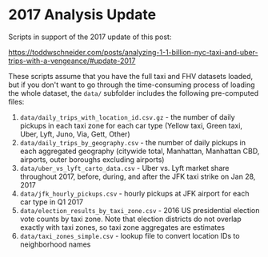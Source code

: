 # 2017 Analysis Update

Scripts in support of the 2017 update of this post:

https://toddwschneider.com/posts/analyzing-1-1-billion-nyc-taxi-and-uber-trips-with-a-vengeance/#update-2017

These scripts assume that you have the full taxi and FHV datasets loaded, but if you don't want to go through the time-consuming process of loading the whole dataset, the `data/` subfolder includes the following pre-computed files:

1. `data/daily_trips_with_location_id.csv.gz` - the number of daily pickups in each taxi zone for each car type (Yellow taxi, Green taxi, Uber, Lyft, Juno, Via, Gett, Other)
2. `data/daily_trips_by_geography.csv` - the number of daily pickups in each aggregated geography (citywide total, Manhattan, Manhattan CBD, airports, outer boroughs excluding airports)
3. `data/uber_vs_lyft_carto_data.csv` - Uber vs. Lyft market share throughout 2017, before, during, and after the JFK taxi strike on Jan 28, 2017
4. `data/jfk_hourly_pickups.csv` - hourly pickups at JFK airport for each car type in Q1 2017
5. `data/election_results_by_taxi_zone.csv` - 2016 US presidential election vote counts by taxi zone. Note that election districts do not overlap exactly with taxi zones, so taxi zone aggregates are estimates
6. `data/taxi_zones_simple.csv` - lookup file to convert location IDs to neighborhood names
